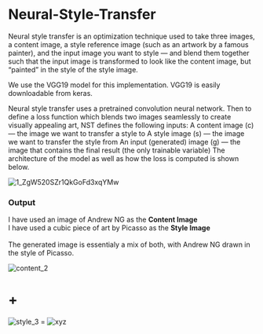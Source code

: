 # Neural-Style-Transfer

Neural style transfer is an optimization technique used to take three images, a content image, a style reference image (such as an artwork by a famous painter), and the input image you want to style — and blend them together such that the input image is transformed to look like the content image, but “painted” in the style of the style image.

We use the VGG19 model for this implementation. VGG19 is easily downloadable from keras.

Neural style transfer uses a pretrained convolution neural network. Then to define a loss function which blends two images seamlessly to create visually appealing art, NST defines the following inputs:
A content image (c) — the image we want to transfer a style to
A style image (s) — the image we want to transfer the style from
An input (generated) image (g) — the image that contains the final result (the only trainable variable)
The architecture of the model as well as how the loss is computed is shown below. 

![1_ZgW520SZr1QkGoFd3xqYMw](https://user-images.githubusercontent.com/30387574/83442587-06726080-a466-11ea-8b8f-d0f0ccdddeaf.jpeg)

<h3>Output</h3>
I have used an image of Andrew NG as the <b>Content Image</b><br>
I have used a cubic piece of art by Picasso as the <b>Style Image</b><br>
<br>
The generated image is essentialy a mix of both, with Andrew NG drawn in the style of Picasso.

![content_2](https://user-images.githubusercontent.com/30387574/83443189-f60eb580-a466-11ea-8fa7-0f443eef8886.jpg)<h1> +</h1> ![style_3](https://user-images.githubusercontent.com/30387574/83443229-0aeb4900-a467-11ea-9379-a9d14147b2af.jpg) = ![xyz](https://user-images.githubusercontent.com/30387574/83443267-18a0ce80-a467-11ea-826e-d9a8fd62a665.png)
